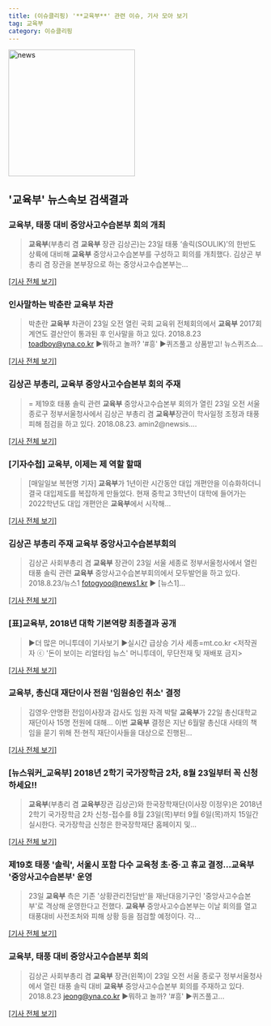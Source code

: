 ```yaml
---
title: (이슈클리핑) '**교육부**' 관련 이슈, 기사 모아 보기
tag: 교육부
category: 이슈클리핑
---
```

<img width="250" alt="news" src="https://user-images.githubusercontent.com/42597476/44503468-74a2c480-a6d1-11e8-96ce-d3a2ce3119a1.png">

## **'**교육부**'** 뉴스속보 검색결과
### **교육부**, 태풍 대비 중앙사고수습본부 회의 개최

>**교육부**(부총리 겸 **교육부** 장관 김상곤)는 23일 태풍 ‘솔릭(SOULIK)’의 한반도 상륙에 대비해 **교육부** 중앙사고수습본부를 구성하고 회의를 개최했다. 김상곤 부총리 겸 장관을 본부장으로 하는 중앙사고수습본부는...

[[기사 전체 보기]](http://news.heraldcorp.com/view.php?ud=20180823000079)

### 인사말하는 박춘란 **교육부** 차관

>박춘란 **교육부** 차관이 23일 오전 열린 국회 교육위 전체회의에서 **교육부** 2017회계연도 결산안이 통과된 후 인사말을 하고 있다. 2018.8.23 toadboy@yna.co.kr ▶뭐하고 놀까? '#흥' ▶퀴즈풀고 상품받고! 뉴스퀴즈쇼...

[[기사 전체 보기]](http://app.yonhapnews.co.kr/YNA/Basic/SNS/r.aspx?c=PYH20180823075700013&did=1196m)

### 김상곤 부총리, **교육부** 중앙사고수습본부 회의 주재

>= 제19호 태풍 솔릭 관련 **교육부** 중앙사고수습본부 회의가 열린 23일 오전 서울 종로구 정부서울청사에서 김상곤 부총리 겸 **교육부**장관이 학사일정 조정과 태풍피해 점검을 하고 있다. 2018.08.23. amin2@newsis....

[[기사 전체 보기]](http://www.newsis.com/view/?id=NISI20180823_0014394719)

### [기자수첩] **교육부**, 이제는 제 역할 할때

>[매일일보 복현명 기자]  **교육부**가 1년이란 시간동안 대입 개편안을 이슈화하더니 결국 대입제도를 복잡하게 만들었다.  현재 중학교 3학년이 대학에 들어가는 2022학년도 대입 개편안은 **교육부**에서 시작해...

[[기사 전체 보기]](http://www.m-i.kr/news/articleView.html?idxno=445996)

### 김상곤 부총리 주재 **교육부** 중앙사고수습본부회의

>김상곤 사회부총리 겸 **교육부** 장관이 23일 서울 세종로 정부서울청사에서 열린 태풍 솔릭 관련 **교육부** 중앙사고수습본부회의에서 모두발언을 하고 있다. 2018.8.23/뉴스1 fotogyoo@news1.kr ▶ [뉴스1]...

[[기사 전체 보기]](http://news1.kr/photos/view/?3266264)

### [표]**교육부**, 2018년 대학 기본역량 최종결과 공개

>▶더 많은 머니투데이 기사보기 ▶실시간 급상승 기사 세종=mt.co.kr <저작권자 ⓒ '돈이 보이는 리얼타임 뉴스' 머니투데이, 무단전재 및 재배포 금지>

[[기사 전체 보기]](http://news.mt.co.kr/mtview.php?no=2018082313565366125)

### **교육부**, 총신대 재단이사 전원 '임원승인 취소' 결정

>김영우·안명환 전임이사장과 감사도 임원 자격 박탈 **교육부**가 22일 총신대학교 재단이사 15명 전원에 대해... 이번 **교육부** 결정은 지난 6월말 총신대 사태의 책임을 묻기 위해 전·현직 재단이사들을 대상으로 진행된...

[[기사 전체 보기]](http://www.newscj.com/news/articleView.html?idxno=548781)

### [뉴스워커_**교육부**] 2018년 2학기 국가장학금 2차, 8월 23일부터 꼭 신청하세요!!

>**교육부**(부총리 겸 **교육부**장관 김상곤)와 한국장학재단(이사장 이정우)은 2018년 2학기 국가장학금 2차 신청-접수를 8월 23일(목)부터 9월 6일(목)까지 15일간 실시한다. 국가장학금 신청은 한국장학재단 홈페이지 및...

[[기사 전체 보기]](http://www.newsworker.co.kr/news/articleView.html?idxno=21246)

### 제19호 태풍 '솔릭', 서울시 포함 다수 교육청 초·중·고 휴교 결정…**교육부** '중앙사고수습본부' 운영

>23일 **교육부** 측은 기존 '상황관리전담반'을 재난대응기구인 '중앙사고수습본부'로 격상해 운영한다고 전했다.   **교육부** 중앙사고수습본부는 이날 회의를 열고 태풍대비 사전조처와 피해 상황 등을 점검할 예정이다. 각...

[[기사 전체 보기]](http://www.topstarnews.net/news/articleView.html?idxno=469437)

### **교육부**, 태풍 대비 중앙사고수습본부 회의

>김상곤 사회부총리 겸 **교육부** 장관(왼쪽)이 23일 오전 서울 종로구 정부서울청사에서 열린 태풍 솔릭 대비 **교육부** 중앙사고수습본부 회의를 주재하고 있다. 2018.8.23 jeong@yna.co.kr ▶뭐하고 놀까? '#흥' ▶퀴즈풀고...

[[기사 전체 보기]](http://app.yonhapnews.co.kr/YNA/Basic/SNS/r.aspx?c=PYH20180823081600013&did=1196m)


